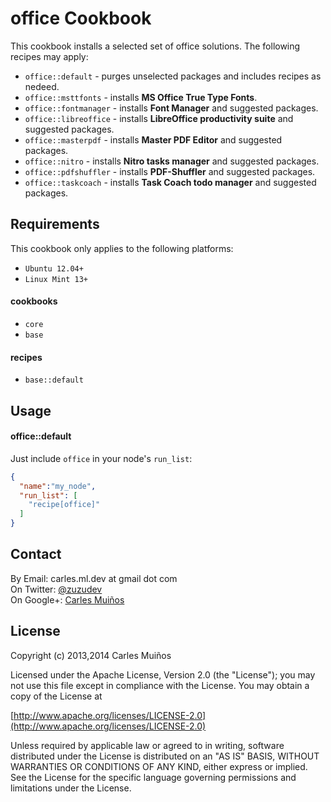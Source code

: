 # office Cookbook

This cookbook installs a selected set of office solutions.
The following recipes may apply:

- `office::default`     - purges unselected packages and includes recipes as nedeed.
- `office::msttfonts`   - installs __MS Office True Type Fonts__.
- `office::fontmanager` - installs __Font Manager__ and suggested packages.
- `office::libreoffice` - installs __LibreOffice productivity suite__ and suggested packages.
- `office::masterpdf`   - installs __Master PDF Editor__ and suggested packages.
- `office::nitro`       - installs __Nitro tasks manager__ and suggested packages.
- `office::pdfshuffler` - installs __PDF-Shuffler__ and suggested packages.
- `office::taskcoach`   - installs __Task Coach todo manager__ and suggested packages.


## Requirements

This cookbook only applies to the following platforms:  
- `Ubuntu 12.04+`
- `Linux Mint 13+`

#### cookbooks
- `core`
- `base`

#### recipes
- `base::default`


## Usage

#### office::default
Just include `office` in your node's `run_list`:

```json
{
  "name":"my_node",
  "run_list": [
    "recipe[office]"
  ]
}
```


## Contact

By Email:   carles.ml.dev at gmail dot com  
On Twitter: [@zuzudev](https://twitter.com/zuzudev)  
On Google+: [Carles Muiños](https://plus.google.com/109480759201585988691)


## License

Copyright (c) 2013,2014 Carles Muiños

Licensed under the Apache License, Version 2.0 (the "License");
you may not use this file except in compliance with the License.
You may obtain a copy of the License at

[http://www.apache.org/licenses/LICENSE-2.0](http://www.apache.org/licenses/LICENSE-2.0)

Unless required by applicable law or agreed to in writing, software
distributed under the License is distributed on an "AS IS" BASIS,
WITHOUT WARRANTIES OR CONDITIONS OF ANY KIND, either express or implied.
See the License for the specific language governing permissions and
limitations under the License.


